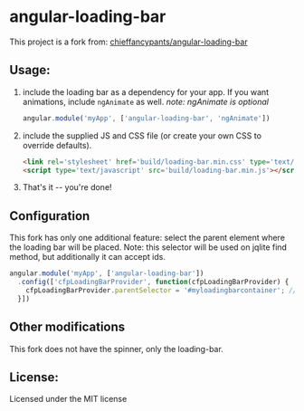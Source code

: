 angular-loading-bar
===================

This project is a fork from: [chieffancypants/angular-loading-bar](https://github.com/chieffancypants/angular-loading-bar)

## Usage:

1. include the loading bar as a dependency for your app.  If you want animations, include `ngAnimate` as well. *note: ngAnimate is optional*

    ```js
    angular.module('myApp', ['angular-loading-bar', 'ngAnimate'])
    ```
    
2. include the supplied JS and CSS file (or create your own CSS to override defaults).

    ```html
    <link rel='stylesheet' href='build/loading-bar.min.css' type='text/css' media='all' />
    <script type='text/javascript' src='build/loading-bar.min.js'></script>
    ```

3. That's it -- you're done!


## Configuration

This fork has only one additional feature: select the parent element where the loading bar will be placed.
Note: this selector will be used on jqlite find method, but additionally it can accept ids.

```js
angular.module('myApp', ['angular-loading-bar'])
  .config(['cfpLoadingBarProvider', function(cfpLoadingBarProvider) {
    cfpLoadingBarProvider.parentSelector = '#myloadingbarcontainer'; // Default: 'body'
  }])
```

## Other modifications

This fork does not have the spinner, only the loading-bar.

## License:
Licensed under the MIT license
